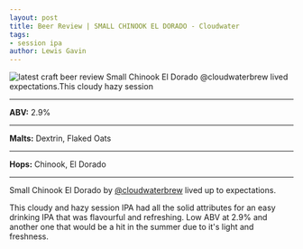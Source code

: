 ```yaml
---
layout: post
title: Beer Review | SMALL CHINOOK EL DORADO - Cloudwater
tags: 
- session ipa
author: Lewis Gavin
---
```


![latest craft beer review Small Chinook El Dorado @cloudwaterbrew lived expectations.This cloudy hazy session](https://www.lewisgavin.co.uk/beermeupplease/images/2018-10-15-beer-review-small-chinook-el-dorado-@cloudwaterbrew-lived-expectationsthis-cloudy-hazy-session.png)

***
**ABV:** 2.9%

***
**Malts:** Dextrin, Flaked Oats

***
**Hops:**    Chinook, El Dorado

***

Small Chinook El Dorado by [@cloudwaterbrew](https://instagram.com/cloudwaterbrew) lived up to expectations.

This cloudy and hazy session IPA had all the solid attributes for an easy drinking IPA that was flavourful and refreshing. Low ABV at 2.9% and another one that would be a hit in the summer due to it's light and freshness.
